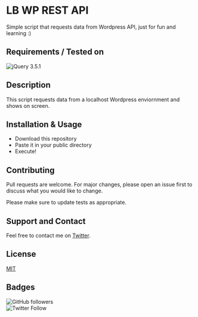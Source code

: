 # LB WP REST API
Simple script that requests data from Wordpress API, just for fun and learning :)

## Requirements / Tested on
![jQuery 3.5.1](https://img.shields.io/badge/jQuery-3.5.1-green)  

## Description
This script requests data from a localhost Wordpress enviornment and shows on screen.

## Installation & Usage

- Download this repository
- Paste it in your public directory
- Execute!

## Contributing
Pull requests are welcome. For major changes, please open an issue first to discuss what you would like to change.

Please make sure to update tests as appropriate.

## Support and Contact
Feel free to contact me on [Twitter](twitter.com/baciotti).

## License
[MIT](https://choosealicense.com/licenses/mit/)

## Badges
![GitHub followers](https://img.shields.io/github/followers/bacciotti?style=social)  
![Twitter Follow](https://img.shields.io/twitter/follow/baciotti?style=social)
